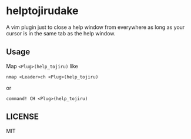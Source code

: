 # helptojirudake

A vim plugin just to close a help window from everywhere as long as your cursor is in the same tab as the help window.

## Usage
Map `<Plug>(help_tojiru)` like

```viml
nmap <Leader>ch <Plug>(help_tojiru)
```
or

```viml
command! CH <Plug>(help_tojiru)
```

## LICENSE
MIT
